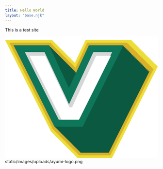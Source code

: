 ```yaml
---
title: Hello World
layout: "base.njk"
---
```


This is a test site

![v](https://raw.githubusercontent.com/daiglewilliam13/barebone-test-1/refs/heads/main/static/images/uploads/v-logo.png "Vegas")
static/images/uploads/ayumi-logo.png
